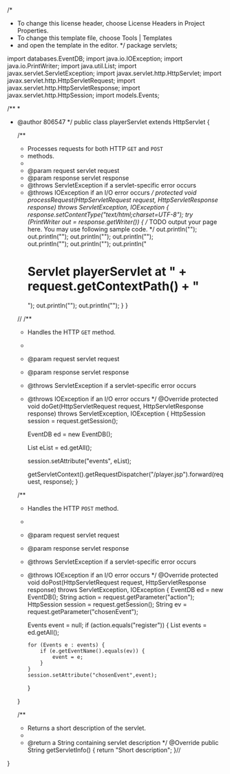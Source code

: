 /*
 * To change this license header, choose License Headers in Project Properties.
 * To change this template file, choose Tools | Templates
 * and open the template in the editor.
 */
package servlets;

import databases.EventDB;
import java.io.IOException;
import java.io.PrintWriter;
import java.util.List;
import javax.servlet.ServletException;
import javax.servlet.http.HttpServlet;
import javax.servlet.http.HttpServletRequest;
import javax.servlet.http.HttpServletResponse;
import javax.servlet.http.HttpSession;
import models.Events;

/**
 *
 * @author 806547
 */
public class playerServlet extends HttpServlet {

    /**
     * Processes requests for both HTTP <code>GET</code> and <code>POST</code>
     * methods.
     *
     * @param request servlet request
     * @param response servlet response
     * @throws ServletException if a servlet-specific error occurs
     * @throws IOException if an I/O error occurs
     */
    protected void processRequest(HttpServletRequest request, HttpServletResponse response)
            throws ServletException, IOException {
        response.setContentType("text/html;charset=UTF-8");
        try (PrintWriter out = response.getWriter()) {
            /* TODO output your page here. You may use following sample code. */
            out.println("<!DOCTYPE html>");
            out.println("<html>");
            out.println("<head>");
            out.println("<title>Servlet playerServlet</title>");            
            out.println("</head>");
            out.println("<body>");
            out.println("<h1>Servlet playerServlet at " + request.getContextPath() + "</h1>");
            out.println("</body>");
            out.println("</html>");
        }
    }

    // <editor-fold defaultstate="collapsed" desc="HttpServlet methods. Click on the + sign on the left to edit the code.">
    /**
     * Handles the HTTP <code>GET</code> method.
     *
     * @param request servlet request
     * @param response servlet response
     * @throws ServletException if a servlet-specific error occurs
     * @throws IOException if an I/O error occurs
     */
    @Override
    protected void doGet(HttpServletRequest request, HttpServletResponse response)
            throws ServletException, IOException {
         HttpSession session = request.getSession();
         
        EventDB ed = new EventDB(); 
        
        List<Events> eList = ed.getAll();
        
        session.setAttribute("events", eList);
        
        getServletContext().getRequestDispatcher("/player.jsp").forward(request, response);
    }

    /**
     * Handles the HTTP <code>POST</code> method.
     *
     * @param request servlet request
     * @param response servlet response
     * @throws ServletException if a servlet-specific error occurs
     * @throws IOException if an I/O error occurs
     */
    @Override
    protected void doPost(HttpServletRequest request, HttpServletResponse response)
            throws ServletException, IOException {
       EventDB ed = new EventDB();
       String action = request.getParameter("action");
       HttpSession session = request.getSession();
       String ev = request.getParameter("chosenEvent");
       
       Events event = null;
       if (action.equals("register")) {
           List<Events> events = ed.getAll();
           
           for (Events e : events) {
               if (e.getEventName().equals(ev)) {
                   event = e;
               }
           }
           session.setAttribute("chosenEvent",event);
       }
        
    }

    /**
     * Returns a short description of the servlet.
     *
     * @return a String containing servlet description
     */
    @Override
    public String getServletInfo() {
        return "Short description";
    }// </editor-fold>

}
